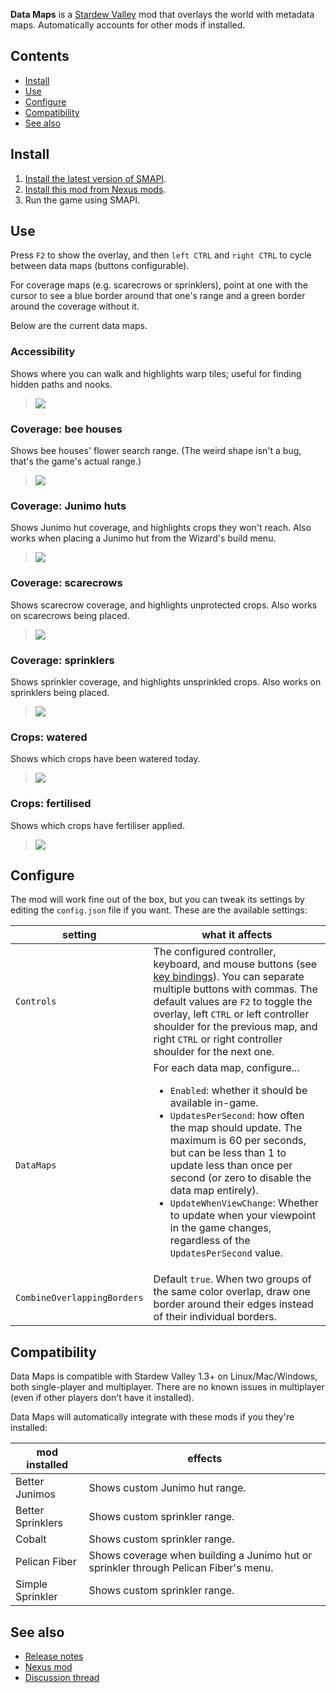 **Data Maps** is a [Stardew Valley](http://stardewvalley.net/) mod that overlays the world with
metadata maps. Automatically accounts for other mods if installed.

## Contents
* [Install](#install)
* [Use](#use)
* [Configure](#configure)
* [Compatibility](#compatibility)
* [See also](#see-also)

## Install
1. [Install the latest version of SMAPI](https://smapi.io/).
2. [Install this mod from Nexus mods](https://www.nexusmods.com/stardewvalley/mods/1691).
3. Run the game using SMAPI.

## Use
Press `F2` to show the overlay, and then `left CTRL` and `right CTRL` to cycle between data maps
(buttons configurable).

For coverage maps (e.g. scarecrows or sprinklers), point at one with the cursor to see a blue
border around that one's range and a green border around the coverage without it.

Below are the current data maps.

### Accessibility
Shows where you can walk and highlights warp tiles; useful for finding hidden paths and nooks.
> ![](docs/screenshots/accessibility.png)

### Coverage: bee houses
Shows bee houses' flower search range. (The weird shape isn't a bug, that's the game's
actual range.)
> ![](docs/screenshots/bee-houses.png)

### Coverage: Junimo huts
Shows Junimo hut coverage, and highlights crops they won't reach. Also works when placing a Junimo
hut from the Wizard's build menu.
> ![](docs/screenshots/junimo-huts.png)

### Coverage: scarecrows
Shows scarecrow coverage, and highlights unprotected crops. Also works on scarecrows being placed.
> ![](docs/screenshots/scarecrows.png)

### Coverage: sprinklers
Shows sprinkler coverage, and highlights unsprinkled crops. Also works on sprinklers being placed.
> ![](docs/screenshots/sprinklers.png)

### Crops: watered
Shows which crops have been watered today.
> ![](docs/screenshots/crops-watered.png)

### Crops: fertilised
Shows which crops have fertiliser applied.
> ![](docs/screenshots/crops-fertilized.png)

## Configure
The mod will work fine out of the box, but you can tweak its settings by editing the `config.json`
file if you want. These are the available settings:

setting    | what it affects
---------- | -------------------
`Controls` | The configured controller, keyboard, and mouse buttons (see [key bindings](https://stardewvalleywiki.com/Modding:Key_bindings)). You can separate multiple buttons with commas. The default values are `F2` to toggle the overlay, left `CTRL` or left controller shoulder for the previous map, and right `CTRL` or right controller shoulder for the next one.
`DataMaps` | For each data map, configure... <ul><li>`Enabled`: whether it should be available in-game.</li><li>`UpdatesPerSecond`: how often the map should update. The maximum is 60 per seconds, but can be less than 1 to update less than once per second (or zero to disable the data map entirely).</li><li>`UpdateWhenViewChange`: Whether to update when your viewpoint in the game changes, regardless of the `UpdatesPerSecond` value.</li></ul>
`CombineOverlappingBorders` | Default `true`. When two groups of the same color overlap, draw one border around their edges instead of their individual borders.

## Compatibility
Data Maps is compatible with Stardew Valley 1.3+ on Linux/Mac/Windows, both single-player and
multiplayer. There are no known issues in multiplayer (even if other players don't have it
installed).

Data Maps will automatically integrate with these mods if you they're installed:

mod installed     | effects
----------------- | ----------
Better Junimos    | Shows custom Junimo hut range.
Better Sprinklers | Shows custom sprinkler range.
Cobalt            | Shows custom sprinkler range.
Pelican Fiber     | Shows coverage when building a Junimo hut or sprinkler through Pelican Fiber's menu.
Simple Sprinkler  | Shows custom sprinkler range.

## See also
* [Release notes](release-notes.md)
* [Nexus mod](https://www.nexusmods.com/stardewvalley/mods/1691)
* [Discussion thread](https://community.playstarbound.com/threads/data-maps.139625/)
